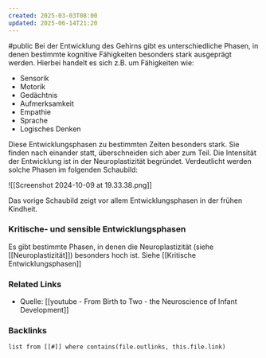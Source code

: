 ```yaml
---
created: 2025-03-03T08:00
updated: 2025-06-14T21:20
---
```

#public
Bei der Entwicklung des Gehirns gibt es unterschiedliche Phasen, in denen bestimmte kognitive Fähigkeiten besonders stark ausgeprägt werden. Hierbei handelt es sich z.B. um Fähigkeiten wie:
- Sensorik
- Motorik
- Gedächtnis
- Aufmerksamkeit
- Empathie
- Sprache
- Logisches Denken

Diese Entwicklungsphasen zu bestimmten Zeiten besonders stark. Sie finden nach einander statt, überschneiden sich aber zum Teil. Die Intensität der Entwicklung ist in der Neuroplastizität begründet. Verdeutlicht werden solche Phasen im folgenden Schaubild:


![[Screenshot 2024-10-09 at 19.33.38.png]]

Das vorige Schaubild zeigt vor allem Entwicklungsphasen in der frühen Kindheit. 

### Kritische- und sensible Entwicklungsphasen
Es gibt bestimmte Phasen, in denen die Neuroplastizität (siehe [[Neuroplastizität]]) besonders hoch ist. Siehe [[Kritische Entwicklungsphasen]]


### Related Links
- Quelle: [[youtube - From Birth to Two - the Neuroscience of Infant Development]]


### Backlinks
```dataview 
list from [[#]] where contains(file.outlinks, this.file.link)
```

